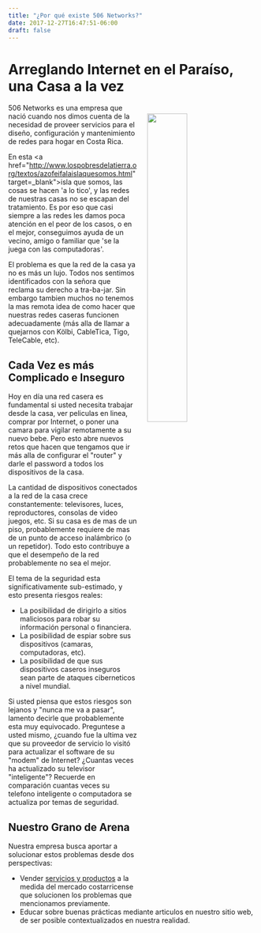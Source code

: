 ```yaml
---
title: "¿Por qué existe 506 Networks?"
date: 2017-12-27T16:47:51-06:00
draft: false
---
```


# Arreglando Internet en el Paraíso, una Casa a la vez

<img style="float: right; width:40%; margin:20px" src="/img/iStock-601927496.jpg">

506 Networks es una empresa que nació cuando nos dimos cuenta de la necesidad de
proveer servicios para el diseño, configuración y mantenimiento de redes para
hogar en Costa Rica.

En esta <a href="http://www.lospobresdelatierra.org/textos/azofeifalaislaquesomos.html" target=_blank">isla que somos</a>, las cosas se hacen 'a lo tico', y las redes
de nuestras casas no se escapan del tratamiento. Es por eso que casi siempre a las redes les damos
poca atención en el peor de los casos, o en el mejor, conseguimos ayuda
de un vecino, amigo o familiar que 'se la juega con las computadoras'.

El problema es que la red de la casa ya no es más un lujo. Todos nos sentimos
identificados con la señora que reclama su derecho a tra-ba-jar. Sin embargo
tambien muchos no tenemos la mas remota idea de como hacer que nuestras redes
caseras funcionen adecuadamente (más alla de llamar a quejarnos con Kölbi, CableTica,
Tigo, TeleCable, etc).

## Cada Vez es más Complicado e Inseguro
Hoy en día una red casera es fundamental si usted necesita trabajar desde la casa,
ver peliculas en linea, comprar por Internet, o poner una camara para vigilar
remotamente a su nuevo bebe. Pero esto abre nuevos retos que hacen que
tengamos que ir más alla de configurar el "router" y darle el password a todos los
dispositivos de la casa.

La cantidad de dispositivos conectados a la red de la casa crece constantemente:
televisores, luces, reproductores, consolas de video juegos, etc. Si su casa
es de mas de un piso, probablemente requiere de mas de un punto de acceso
inalámbrico (o un repetidor). Todo esto contribuye a que el desempeño de la red
probablemente no sea el mejor.

El tema de la seguridad esta significativamente sub-estimado, y esto presenta
riesgos reales:

  * La posibilidad de dirigirlo a sitios maliciosos para robar su información
    personal o financiera.
  * La posibilidad de espiar sobre sus dispositivos (camaras, computadoras, etc).
  * La posibilidad de que sus dispositivos caseros inseguros sean parte de ataques
    ciberneticos a nivel mundial.

Si usted piensa que estos riesgos son lejanos y "nunca me va a pasar", lamento
decirle que probablemente esta muy equivocado. Preguntese a usted mismo, ¿cuando
fue la ultima vez que su proveedor de servicio lo visitó para actualizar el software de su
"modem" de Internet? ¿Cuantas veces ha actualizado su televisor "inteligente"?
Recuerde en comparación cuantas veces su telefono inteligente o computadora se
actualiza por temas de seguridad.

## Nuestro Grano de Arena

Nuestra empresa busca aportar a solucionar estos problemas desde dos perspectivas:

  * Vender [servicios y productos](/how) a la medida del mercado costarricense que solucionen
    los problemas que mencionamos previamente.
  * Educar sobre buenas prácticas mediante articulos en nuestro sitio web, de ser
    posible contextualizados en nuestra realidad.

<br>
